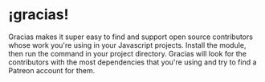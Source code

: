 # ¡gracias! 

Gracias makes it super easy to find and support open source contributors whose work you're using in your Javascript projects. Install the module, then run the command in your project directory. Gracias will look for the contributors with the most dependencies that you're using and try to find a Patreon account for them.
